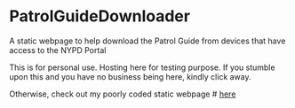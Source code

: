 # PatrolGuideDownloader
A static webpage to help download the Patrol Guide from devices that have access to the NYPD Portal

This is for personal use. Hosting here for testing purpose. If you stumble upon this and you have no business being here, kindly click away.

Otherwise, check out my poorly coded static webpage # [here](https://doctorhammer.github.io/NYPDPatrolGuide/)
